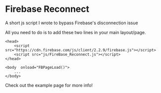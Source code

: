 # Firebase Reconnect
A short js script I wrote to bypass Firebase's disconnection issue

All you need to do is to add these two lines in your main layout/page.

	<head>
		<script src="https://cdn.firebase.com/js/client/2.2.9/firebase.js"></script>
    	<script src="js/FireBase_Reconnect.js"></script>
  	</head>
  	
	<body  onload="FBPageLoad()">
		...
	</body>

Check out the example page for more info!